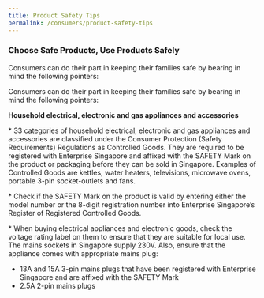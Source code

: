 ```yaml
---
title: Product Safety Tips
permalink: /consumers/product-safety-tips
---
```

### Choose Safe Products, Use Products Safely
Consumers can do their part in keeping their families safe by bearing in mind the following pointers:

Consumers can do their part in keeping their families safe by bearing in mind the following pointers:

**Household electrical, electronic and gas appliances and accessories**

\* 33 categories of household electrical, electronic and gas appliances and accessories are classified under the Consumer Protection (Safety Requirements) Regulations as Controlled Goods. They are required to be registered with Enterprise Singapore and affixed with the SAFETY Mark on the product or packaging before they can be sold in Singapore. Examples of Controlled Goods are kettles, water heaters, televisions, microwave ovens, portable 3-pin socket-outlets and fans.<br>

\* Check if the SAFETY Mark on the product is valid by entering either the model number or the 8-digit registration number into Enterprise Singapore’s Register of Registered Controlled Goods.<br>

\* When buying electrical appliances and electronic goods, check the voltage rating label on them to ensure that they are suitable for local use. The mains sockets in Singapore supply 230V. Also, ensure that the appliance comes with appropriate mains plug:
  - 13A and 15A 3-pin mains plugs that have been registered with Enterprise Singapore and are affixed with the SAFETY Mark
  - 2.5A 2-pin mains plugs

